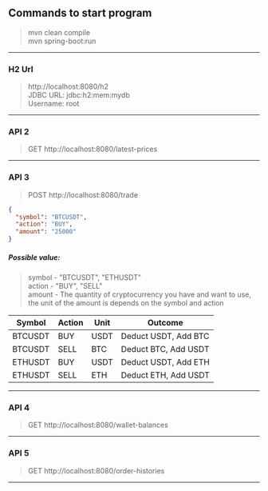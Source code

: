 ## Commands to start program

> mvn clean compile\
> mvn spring-boot:run
---

### H2 Url

> http://localhost:8080/h2 \
> JDBC URL: jdbc:h2:mem:mydb\
> Username: root

---

### API 2

> GET http://localhost:8080/latest-prices

---

### API 3

> POST http://localhost:8080/trade

```json
{
  "symbol": "BTCUSDT",
  "action": "BUY",
  "amount": "25000"
}
```

##### Possible value:

> symbol - "BTCUSDT", "ETHUSDT"\
> action - "BUY", "SELL"\
> amount - The quantity of cryptocurrency you have and want to use, the unit of the amount is depends on the symbol and action

| Symbol  | Action | Unit | Outcome              |
| ------- | ------ | ---- | -------------------- |
| BTCUSDT | BUY    | USDT | Deduct USDT, Add BTC |
| BTCUSDT | SELL   | BTC  | Deduct BTC, Add USDT |
| ETHUSDT | BUY    | USDT | Deduct USDT, Add ETH |
| ETHUSDT | SELL   | ETH  | Deduct ETH, Add USDT |

---

### API 4

> GET http://localhost:8080/wallet-balances

---

### API 5

> GET http://localhost:8080/order-histories

---
